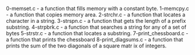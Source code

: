 0-memset.c -  a function that fills memory with a constant byte.
1-memcpy.c -  a function that copies memory area.
2-strchr.c - a function that locates a character in a string.
3-strspn.c - a function that gets the length of a prefix substring.
4-strpbrk.c - a function that searches a string for any of a set of bytes
5-strstr.c - a function that locates a substring.
7-print_chessboard.c - a function that prints the chessboard
8-print_diagsums.c - a function that prints the sum of the two diagonals of a square matr
ix of integers.

